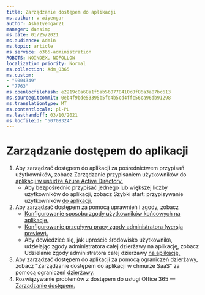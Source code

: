 ```yaml
---
title: Zarządzanie dostępem do aplikacji
ms.author: v-aiyengar
author: AshaIyengar21
manager: dansimp
ms.date: 01/25/2021
ms.audience: Admin
ms.topic: article
ms.service: o365-administration
ROBOTS: NOINDEX, NOFOLLOW
localization_priority: Normal
ms.collection: Adm_O365
ms.custom:
- "9004349"
- "7763"
ms.openlocfilehash: e2219c0a68a1f5ab560778410c8f86a3a87bc613
ms.sourcegitcommit: 0eb4f9bde53395b5fd4b5cd4ffc56ca96db91298
ms.translationtype: MT
ms.contentlocale: pl-PL
ms.lasthandoff: 03/10/2021
ms.locfileid: "50708324"
---
```

# <a name="manage-application-access"></a>Zarządzanie dostępem do aplikacji

1. Aby zarządzać dostępem do aplikacji za pośrednictwem przypisań użytkowników, zobacz Zarządzanie przypisaniem użytkowników do [aplikacji w usłudze Azure Active Directory.](https://docs.microsoft.com/azure/active-directory/manage-apps/assign-user-or-group-access-portal)
    - Aby bezpośrednio przypisać jednego lub większej liczby użytkowników do aplikacji, zobacz Szybki start: przypisywanie użytkowników [do aplikacji.](https://docs.microsoft.com/azure/active-directory/manage-apps/assign-user-or-group-access-portal)
1. Aby zarządzać dostępem za pomocą uprawnień i zgody, zobacz
    - [Konfigurowanie sposobu zgody użytkowników końcowych na aplikacje.](https://docs.microsoft.com/azure/active-directory/manage-apps/configure-user-consent?tabs=azure-portal) 
    - [Konfigurowanie przepływu pracy zgody administratora (wersja preview).](https://docs.microsoft.com/azure/active-directory/manage-apps/configure-admin-consent-workflow) 
    - Aby dowiedzieć się, jak uprościć środowisko użytkownika, udzielając zgody administratora całej dzierżawy na aplikację, zobacz Udzielanie zgody administratora całej dzierżawy [na aplikację.](https://docs.microsoft.com/azure/active-directory/manage-apps/grant-admin-consent) 
1. Aby zarządzać dostępem do aplikacji za pomocą ograniczeń dzierżawy, zobacz "Zarządzanie dostępem do aplikacji w chmurze SaaS" za pomocą ograniczeń [dzierżawy.](https://docs.microsoft.com/azure/active-directory/manage-apps/tenant-restrictions) 
1. Rozwiązywanie problemów z dostępem do usługi Office 365 — [Zarządzanie dostępem.](https://docs.microsoft.com/office365/troubleshoot/access-management/cannot-add-guest-users-in-m365-admin-center)
